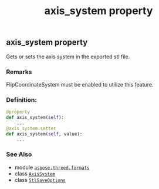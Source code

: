 ﻿---
title: axis_system property
second_title: Aspose.3D for Python via .NET API References
description: 
type: docs
weight: 30
url: /python-net/aspose.threed.formats/stlsaveoptions/axis_system/
is_root: false
---

## axis_system property


Gets or sets the axis system in the exported stl file.

### Remarks 


FlipCoordinateSystem must be enabled to utilize this feature.
### Definition:
```python
@property
def axis_system(self):
    ...
@axis_system.setter
def axis_system(self, value):
    ...
```

### See Also
* module [`aspose.threed.formats`](../../)
* class [`AxisSystem`](/3d/python-net/aspose.threed/axissystem)
* class [`StlSaveOptions`](/3d/python-net/aspose.threed.formats/stlsaveoptions)
